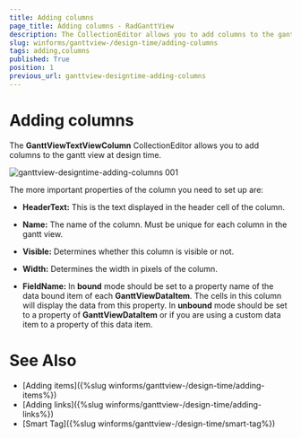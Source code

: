 ```yaml
---
title: Adding columns
page_title: Adding columns - RadGanttView
description: The CollectionEditor allows you to add columns to the gantt view at design time.
slug: winforms/ganttview-/design-time/adding-columns
tags: adding,columns
published: True
position: 1
previous_url: ganttview-designtime-adding-columns
---
```


# Adding columns

The __GanttViewTextViewColumn__ CollectionEditor allows you to add columns to the gantt view at design time.

![ganttview-designtime-adding-columns 001](images/ganttview-designtime-adding-columns001.png)

The more important properties of the column you need to set up are:

* __HeaderText:__ This is the text displayed in the header cell of the column.

* __Name:__ The name of the column. Must be unique for each column in the gantt view.

* __Visible:__ Determines whether this column is visible or not.

* __Width:__ Determines the width in pixels of the column.

* __FieldName:__ In __bound__ mode should be set to a property name of the data bound item of each __GanttViewDataItem__. The cells in this column will display the data from this property. In __unbound__ mode should be set to a property of __GanttViewDataItem__ or if you are using a custom data item to a property of this data item.

# See Also

* [Adding items]({%slug winforms/ganttview-/design-time/adding-items%})
* [Adding links]({%slug winforms/ganttview-/design-time/adding-links%})
* [Smart Tag]({%slug winforms/ganttview-/design-time/smart-tag%})
